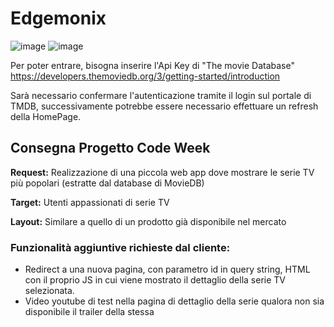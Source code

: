 # Edgemonix
![image](https://user-images.githubusercontent.com/76967077/113871591-5a9b4f00-97b3-11eb-9986-d226abc9c268.png)
![image](https://user-images.githubusercontent.com/76967077/113871624-61c25d00-97b3-11eb-8de4-ae58cf109b7c.png)

Per poter entrare, bisogna inserire l'Api Key di "The movie Database" 
https://developers.themoviedb.org/3/getting-started/introduction

Sarà necessario confermare l'autenticazione tramite il login sul portale di TMDB, successivamente potrebbe essere necessario effettuare un refresh della HomePage.






##  Consegna Progetto Code Week

**Request:** Realizzazione di una piccola web app dove mostrare le serie TV più popolari (estratte dal database di MovieDB)

**Target:** Utenti appassionati di serie TV

**Layout:** Similare a quello di un prodotto già disponibile nel mercato

### Funzionalità aggiuntive richieste dal cliente:
- Redirect a una nuova pagina, con parametro id in query string, HTML con il proprio JS in cui viene mostrato il dettaglio della serie TV selezionata.
- Video youtube di test nella pagina di dettaglio della serie qualora non sia disponibile il trailer della stessa
